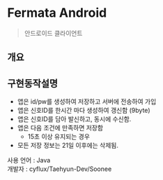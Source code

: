 Fermata Android
=========
> 안드로이드 클라이언트

개요 
---------

## 구현동작설명
* 앱은 id/pw를 생성하여 저장하고 서버에 전송하여 가입
* 앱은 신호ID를 한시간 마다 생성하여 갱신함 (9byte) 
* 앱은 신호ID를 담아 발신하고, 동시에 수신함.
* 앱은 다음 조건에 만족하면 저장함
    * 15초 이상 유지되는 경우
* 모든 저장 정보는 21일 이후에는 삭제됨.


사용 언어 : Java   
개발자 : cyflux/Taehyun-Dev/Soonee
